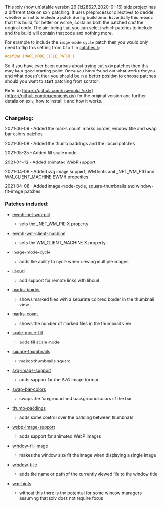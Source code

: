 This sxiv (now un)stable version 26 (1d28627, 2020-01-16) side project has a different take on sxiv
patching. It uses preprocessor directives to decide whether or not to include a patch during build
time. Essentially this means that this build, for better or worse, contains both the patched _and_
the original code. The aim being that you can select which patches to include and the build will
contain that code and nothing more.

For example to include the `image-mode-cycle` patch then you would only need to flip this setting
from 0 to 1 in [patches.h](https://github.com/bakkeby/sxiv-flexipatch/blob/master/patches.def.h):
```c
#define IMAGE_MODE_CYCLE_PATCH 1
```

So if you have ever been curious about trying out sxiv patches then this may be a good starting
point. Once you have found out what works for you and what doesn't then you should be in a better
position to choose patches should you want to start patching from scratch.

Refer to [https://github.com/muennich/sxiv](https://github.com/muennich/sxiv) for the original
version and further details on sxiv, how to install it and how it works.

---

### Changelog:

2021-06-09 - Added the marks count, marks border, window title and swap bar colors patches

2021-06-08 - Added the thumb paddings and the libcurl patches

2021-05-25 - Added fill scale mode

2021-04-12 - Added animated WebP support

2021-04-09 - Added svg image support, WM hints and \_NET\_WM\_PID and WM\_CLIENT\_MACHINE EWMH
             properties

2021-04-08 - Added image-mode-cycle, square-thumbnails and window-fit-image patches

### Patches included:

   - [ewmh-net-wm-pid](https://github.com/muennich/sxiv/pull/403)
      - sets the \_NET\_WM\_PID X property

   - [ewmh-wm-client-machine](https://github.com/muennich/sxiv/pull/403)
      - sets the WM_CLIENT_MACHINE X property

   - [image-mode-cycle](https://github.com/i-tsvetkov/sxiv-patches)
      - adds the ability to cycle when viewing multiple images

   - [libcurl](https://github.com/explosion-mental/sxiv/blob/main/patches/libcurl.patch)
      - add support for remote links with libcurl

   - [marks-border](https://github.com/muennich/sxiv/issues/294)
      - shows marked files with a separate colored border in the thumbnail view

   - [marks-count](https://github.com/muennich/sxiv/issues/294)
      - shows the number of marked files in the thumbnail view

   - [scale-mode-fill](https://github.com/muennich/sxiv/pull/446)
      - adds fill scale mode

   - [square-thumbnails](https://github.com/i-tsvetkov/sxiv-patches)
      - makes thumbnails square

   - [svg-image-support](https://github.com/muennich/sxiv/pull/440)
      - adds support for the SVG image format

   - [swap-bar-colors](https://github.com/muennich/sxiv/pull/392)
      - swaps the foreground and background colors of the bar

   - [thumb-paddings](https://github.com/explosion-mental/sxiv/blob/main/patches/thumb_paddings.patch)
      - adds some control over the padding between thumbnails

   - [webp-image-support](https://github.com/muennich/sxiv/pull/437)
      - adds support for animated WebP images

   - [window-fit-image](https://github.com/i-tsvetkov/sxiv-patches)
      - makes the window size fit the image when displaying a single image

   - [window-title](https://github.com/muennich/sxiv/pull/453)
      - adds the name or path of the currently viewed file to the window title

   - [wm-hints](https://github.com/muennich/sxiv/pull/406)
      - without this there is the potential for some window managers assuming that sxiv does not
        require focus
